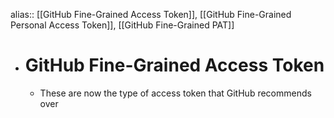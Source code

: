 alias:: [[GitHub Fine-Grained Access Token]], [[GitHub Fine-Grained Personal Access Token]], [[GitHub Fine-Grained PAT]]

- # GitHub Fine-Grained Access Token
	- These are now the type of access token that GitHub recommends over